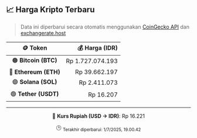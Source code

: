 

<!-- HARGA_KRIPTO -->
## 📈 Harga Kripto Terbaru

> Data ini diperbarui secara otomatis menggunakan [CoinGecko API](https://www.coingecko.com/) dan [exchangerate.host](https://exchangerate.host/)

<div align="center">

| 🪙 Token | 💰 Harga (IDR) |
|:------:|---------------:|
| 🟠 **Bitcoin (BTC)**   | Rp 1.727.074.193 |
| 🔵 **Ethereum (ETH)**  | Rp 39.662.197 |
| 🟣 **Solana (SOL)**    | Rp 2.411.073 |
| 🟢 **Tether (USDT)**   | Rp 16.207 |

---

💱 **Kurs Rupiah (USD → IDR)**: Rp 16.221

🕒 <sub>Terakhir diperbarui: 1/7/2025, 19.00.42</sub>

</div>
<!-- /HARGA_KRIPTO -->